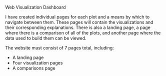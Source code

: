 Web Visualization Dashboard

I have created individual pages for each plot and a means by which to navigate between them. These pages will contain the visualizations and their corresponding explanations. There is also a landing page, a page where there is a comparison of all of the plots, and another page where the data used to build them can be viewed.

The website must consist of 7 pages total, including:
  - A landing page
  - Four visualization pages
  - A comparisons page
